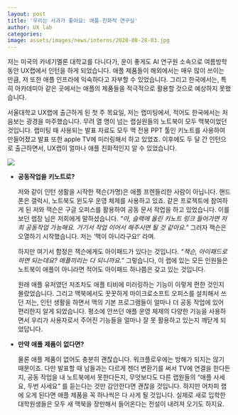 ```yaml
---
layout: post
title: '우리는 사과가 좋아요: 애플-친화적 연구실'
author: UX lab
categories: 
image: assets/images/news/interns/2020-08-28-03.jpg
---
```

  저는 미국의 카네기멜론 대학교를 다니다가, 운이 좋게도 AI 연구원 소속으로 여름방학 동안 UX랩에서 인턴을 하게 되었습니다. 애플 제품들이 해외에서는 매우 많이 쓰이는 만큼, 저 또한 애플 인프라에 익숙하다고 자부할 수 있었습니다. 그리고 한국에서는, 특히 아카데미아 같은 곳에서는 애플의 제품들을 적극적으로 활용할 것으로 예상하지 못했습니다.



  서울대학교 UX랩에 출근하게 된 첫 주 목요일, 저는 랩미팅에서, 적어도 한국에서는 처음보는 광경을 마주했습니다. 무려 열 명이 넘는 랩실원들의 노트북이 모두 맥북이었던 것입니다. 랩미팅 때 사용되는 발표 자료도 모두 맥 전용 PPT 툴인 키노트를 사용하여 만들어졌고 발표 또한 apple TV에 미러링해서 하고 있었죠. 이후에도 두 달 간 인턴으로 출근하면서, UX랩이 얼마나 애플 친화적인지 알 수 있었습니다.

<img src="{{site.baseurl}}/assets/images/news/interns/2020-08-28-03.jpg">



- **공동작업을** **키노트로?**

  저와 같이 인턴 생활을 시작한 잭슨(가명)은 애플 프렌들리한 사람이 아닙니다. 핸드폰은 갤럭시, 노트북도 윈도우 운영 체제를 사용하고 있죠. 같은 프로젝트에 참여하게 된 저와 잭슨은 구글 오피스를 활용하여 공동 문서 작업을 하고 있었습니다. 이를 보던 랩장 님은 저희에게 말하셨습니다. _“아, 슬랙에 올린 키노트 링크 들어가면 저희 공동작업 가능해요. 거기서 작업 이어서 해주시면 될 것 같아요.”_ 그러자 잭슨은 오열하기 시작했습니다. 저는 ‘맥이 아니라구요!’ 라며. 

  하지만 여기서 함정은 잭슨에게도 아이패드가 있다는 것입니다. _“잭슨, 아이패드로 하면 되는데요? 애플끼리는 다 되니까요.”_ 그렇습니다, 이 랩에 있는 모든 인원들은 노트북이 애플이 아니라면 적어도 아이패드 하나쯤은 갖고 있는 것입니다. 



  원래 애플 유저였던 저조차도 애플 티비에 미러링하는 기능이 이렇게 편한 것인지 몰랐었습니다. 그리고 맥북에서도 꿋꿋하게 마이크로소프트 오피스를 설치해서 쓰던 저는, 인턴 생활을 하면서 맥의 기본 프로그램들이 얼마나 더 공동 작업에 있어 편리한지 알게 되었습니다. 평소에 안쓰던 애플 운영 체제의 다양한 기능을 사용하면서 우리가 사용자로서 주어진 기능들을 얼마나 잘 못 활용하고 있는지 깨닫게 되었답니다.



- **만약** **애플** **제품이** **없다면?**

  물론 애플 제품이 없어도 충분히 괜찮습니다. 워크플로우에는 방해가 되지는 않기 때문이죠. 다만 발표할 때 남들과는 다르게 젠더 변환기를 써서 TV에 연결을 한다든지, 공동 작업을 내 노트북에서 못한다든지, 무엇보다도 다른 랩원들의 “애플 사세요, 두번 사세요” 를 듣는다는 것만 감안한다면 괜찮을 것입니다. 하지만 어차피 랩에 오게 된다면 애플 제품을 꼭 하나씩은 다 사게 될 것입니다. 실제로 새로 입학한 대학원생들은 모두 새 맥북을 장만해서 들어온다는 전설이 내려져 오기도 하지요.
